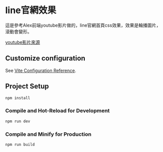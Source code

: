 # line官網效果

這是參考Alex前端youtube影片做的，line官網首頁css效果，效果是輪播圖片，滾動會變形。

[youtube影片來源](https://www.youtube.com/watch?v=GWmHLZtX-pk&t=149s) 

## Customize configuration

See [Vite Configuration Reference](https://vitejs.dev/config/).

## Project Setup

```sh
npm install
```

### Compile and Hot-Reload for Development

```sh
npm run dev
```

### Compile and Minify for Production

```sh
npm run build
```
